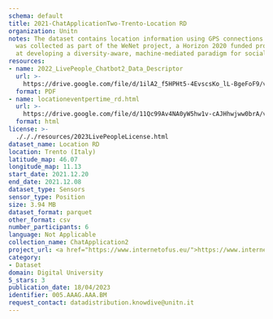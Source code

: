 ```yaml
---
schema: default
title: 2021-ChatApplicationTwo-Trento-Location RD
organization: Unitn
notes: The dataset contains location information using GPS connections. The dataset
  was collected as part of the WeNet project, a Horizon 2020 funded project that aims
  at developing a diversity-aware, machine-mediated paradigm for social interactions.
resources:
- name: 2022_LivePeople_Chatbot2_Data_Descriptor
  url: >-
    https://drive.google.com/file/d/1ilA2_f5HPHt5-4EvscsKo_lL-BgeFoF9/view?usp=sharing
  format: PDF
- name: locationeventpertime_rd.html
  url: >-
    https://drive.google.com/file/d/11Qc99Av4NA0yW5hw1v-cAJHhwjww0brA/view?usp=sharing
  format: html
license: >-
  ./././resources/2023LivePeopleLicense.html
dataset_name: Location RD
location: Trento (Italy)
latitude_map: 46.07
longitude_map: 11.13
start_date: 2021.12.20
end_date: 2021.12.08
dataset_type: Sensors
sensor_type: Position
size: 3.94 MB
dataset_format: parquet
other_format: csv
number_participants: 6
language: Not Applicable
collection_name: ChatApplication2
project_url: <a href="https://www.internetofus.eu/">https://www.internetofus.eu/</a>
category:
- Dataset
domain: Digital University
5_stars: 3
publication_date: 18/04/2023
identifier: 005.AAAG.AAA.BM
request_contact: datadistribution.knowdive@unitn.it
---
```

